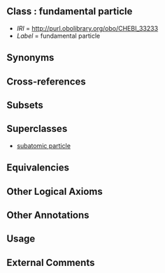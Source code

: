 
## Class : fundamental particle

 * *IRI* = http://purl.obolibrary.org/obo/CHEBI_33233
 * *Label* = fundamental particle

## Synonyms


## Cross-references


## Subsets


## Superclasses

 * [subatomic particle](../../CHEBI/42/CHEBI_36342.md)

## Equivalencies


## Other Logical Axioms


## Other Annotations


## Usage


## External Comments

